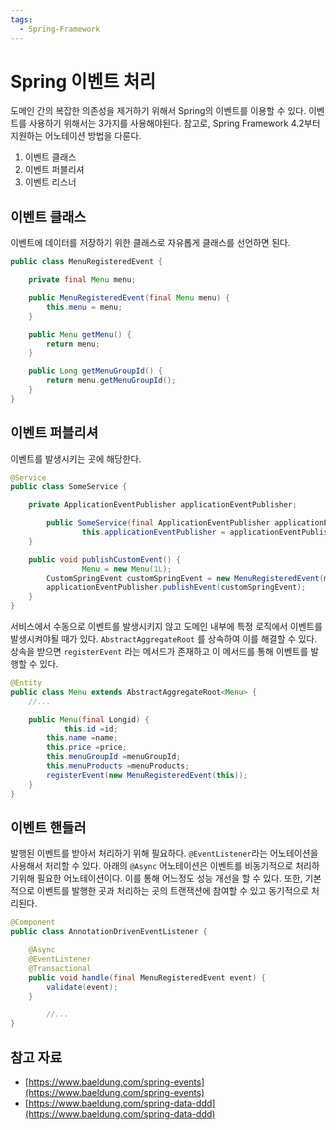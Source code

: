 ```yaml
---
tags:
  - Spring-Framework
---
```

# Spring 이벤트 처리

도메인 간의 복잡한 의존성을 제거하기 위해서 Spring의 이벤트를 이용할 수 있다. 이벤트를 사용하기 위해서는 3가지를 사용해야된다. 참고로, Spring Framework 4.2부터 지원하는 어노테이션 방법을 다룬다.

1. 이벤트 클래스
2. 이벤트 퍼블리셔
3. 이벤트 리스너

## 이벤트 클래스

이벤트에 데이터를 저장하기 위한 클래스로 자유롭게 클래스를 선언하면 된다.

```java
public class MenuRegisteredEvent {

    private final Menu menu;

    public MenuRegisteredEvent(final Menu menu) {
        this.menu = menu;
    }

    public Menu getMenu() {
        return menu;
    }

    public Long getMenuGroupId() {
        return menu.getMenuGroupId();
    }
}
```

## 이벤트 퍼블리셔

이벤트를 발생시키는 곳에 해당한다. 

```java
@Service
public class SomeService {

    private ApplicationEventPublisher applicationEventPublisher;

		public SomeService(final ApplicationEventPublisher applicationEvnetPublisher) {
				this.applicationEventPublisher = applicationEventPublisher;
	}

    public void publishCustomEvent() {
				Menu = new Menu(1L);
        CustomSpringEvent customSpringEvent = new MenuRegisteredEvent(menu);
        applicationEventPublisher.publishEvent(customSpringEvent);
    }
}
```

서비스에서 수동으로 이벤트를 발생시키지 않고 도메인 내부에 특정 로직에서 이벤트를 발생시켜야될 때가 있다. `AbstractAggregateRoot` 를 상속하여 이를 해결할 수 있다. 상속을 받으면 `registerEvent` 라는 메서드가 존재하고 이 메서드를 통해 이벤트를 발행할 수 있다.

```java
@Entity
public class Menu extends AbstractAggregateRoot<Menu> {
	//...

	public Menu(final Longid) {
			this.id =id;
	    this.name =name;
	    this.price =price;
	    this.menuGroupId =menuGroupId;
	    this.menuProducts =menuProducts;
	    registerEvent(new MenuRegisteredEvent(this));
	}
}
```

## 이벤트 핸들러

발행된 이벤트를 받아서 처리하기 위해 필요하다. `@EventListener`라는 어노테이션을 사용해서 처리할 수 있다. 아래의 `@Async` 어노테이션은 이벤트를 비동기적으로 처리하기위해 필요한 어노테이션이다. 이를 통해 어느정도 성능 개선을 할 수 있다. 또한, 기본적으로 이벤트를 발행한 곳과 처리하는 곳의 트랜잭션에 참여할 수 있고 동기적으로 처리된다.

```java
@Component
public class AnnotationDrivenEventListener {

    @Async
    @EventListener
    @Transactional
    public void handle(final MenuRegisteredEvent event) {
        validate(event);
    }

		//...
}
```

## 참고 자료

- [https://www.baeldung.com/spring-events](https://www.baeldung.com/spring-events)
- [https://www.baeldung.com/spring-data-ddd](https://www.baeldung.com/spring-data-ddd)